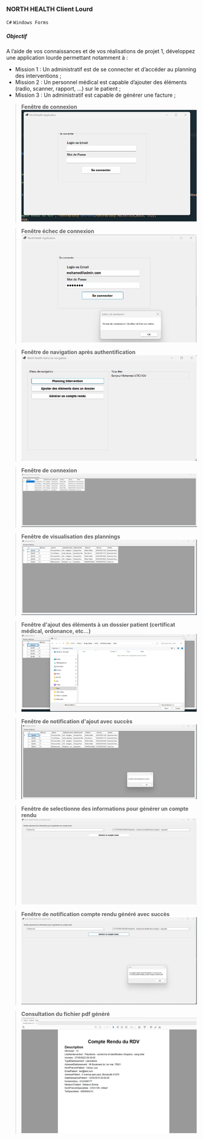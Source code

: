 ### **NORTH HEALTH Client Lourd**

`C#` `Windows Forms`

##### **Objectif**
A l’aide de vos connaissances et de vos réalisations de projet 1, développez une application lourde
permettant notamment à :
- Mission 1 : Un administratif est de se connecter et d’accéder au planning des interventions ;
- Mission 2 : Un personnel médical est capable d’ajouter des éléments (radio, scanner, rapport,
...) sur le patient ;
- Mission 3 : Un administratif est capable de générer une facture ;

> **Fenêtre de connexion**
![Alt text](screenshot/c1.jpg)

> **Fenêtre échec de connexion**
![Alt text](screenshot/c2.jpg)

> **Fenêtre de navigation après authentification**
![Alt text](screenshot/c3.jpg)

> **Fenêtre de connexion**
![Alt text](screenshot/c4.jpg)

> **Fenêtre de visualisation des plannings**
![Alt text](screenshot/c5.jpg)

> **Fenêtre d'ajout des éléments à un dossier patient (certificat médical, ordonance, etc...)**
![Alt text](screenshot/c6.jpg)

> **Fenêtre de notification d'ajout avec succès**
![Alt text](screenshot/c7.jpg)

> **Fenêtre de selectionne des informations pour générer un compte rendu**
![Alt text](screenshot/c8.jpg)

> **Fenêtre de notification compte rendu généré avec succès**
![Alt text](screenshot/c9.jpg)

> **Consultation du fichier pdf généré**
![Alt text](screenshot/c10.jpg)
